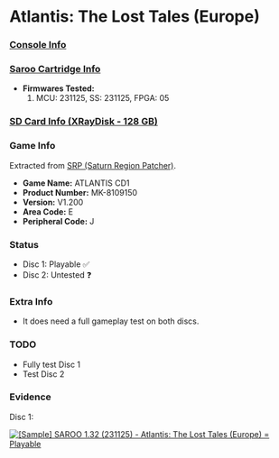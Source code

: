 # Atlantis: The Lost Tales (Europe)

### [Console Info](../../../../../Info/Consoles/VA13/README.md)

### [Saroo Cartridge Info](../../../../../Info/Cartridges/RetroGameParadiseStore/1.32F/README.md)

- <b>Firmwares Tested:</b>
  1. MCU: 231125, SS: 231125, FPGA: 05

### [SD Card Info (XRayDisk - 128 GB)](../../../../../Info/SdCards/XRayDisk/128GB/fat32/README.md)

### Game Info

Extracted from [SRP (Saturn Region Patcher)](https://segaxtreme.net/resources/saturn-region-patcher.81/download).

- <b>Game Name:</b> ATLANTIS CD1
- <b>Product Number:</b> MK-8109150
- <b>Version:</b> V1.200
- <b>Area Code:</b> E
- <b>Peripheral Code:</b> J

### Status

- Disc 1: Playable :white_check_mark:
- Disc 2: Untested :question:

### Extra Info

- It does need a full gameplay test on both discs.

### TODO

- Fully test Disc 1
- Test Disc 2

### Evidence

Disc 1:

[![[Sample] SAROO 1.32 (231125) - Atlantis: The Lost Tales (Europe) = Playable](https://img.youtube.com/vi/2HUS93HTFDk/0.jpg)](https://www.youtube.com/watch?v=2HUS93HTFDk)
